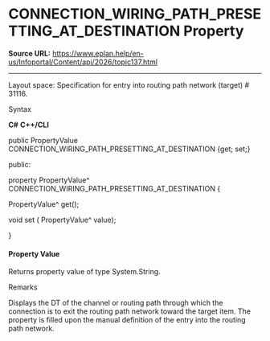 # CONNECTION_WIRING_PATH_PRESETTING_AT_DESTINATION Property

**Source URL:** https://www.eplan.help/en-us/Infoportal/Content/api/2026/topic137.html

---

Layout space: Specification for entry into routing path network (target) # 31116.

Syntax

**C#**
**C++/CLI**


public PropertyValue CONNECTION_WIRING_PATH_PRESETTING_AT_DESTINATION {get; set;}

public:

property PropertyValue^ CONNECTION_WIRING_PATH_PRESETTING_AT_DESTINATION {

   PropertyValue^ get();

   void set (    PropertyValue^ value);

}


#### Property Value

Returns property value of type System.String.

Remarks

Displays the DT of the channel or routing path through which the connection is to exit the routing path network toward the target item. The property is filled upon the manual definition of the entry into the routing path network.
